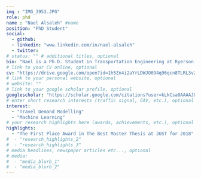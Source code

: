 ```yaml
---
img : "IMG_3953.JPG"
role: phd
name : "Nael Alsaleh" #name
position: "PhD Student" 
social: 
  - github:
  - linkedin: "www.linkedin.com/in/nael-alsaleh"
  - twitter:
# status: "" # additional titles, optional
bio: "Nael is a Ph.D. Student in Transportation Engineering at Ryerson University, Canada. He completed his B.Sc. in Civil Engineering in 2015 and M.Sc. in Transportation Engineering in 2017, both from Jordan University of Science and Technology (JUST), Jordan. He started his Ph.D. in 2019 under the supervision of Dr. Bilal Farooq. His research focuses on Travel Demand Modelling using Machine Learning Algorithms."
# link to your CV online, optional
cv: "https://drive.google.com/open?id=1h5Zn4i2aYrLDWJO094q96qcn8TLRL3v2" 
# link to your personal website, optional
# website: "" 
# link to your google scholar profile, optional
googlescholar: "https://scholar.google.com/citations?user=kLkCsa0AAAAJ&hl=en" 
# enter short research interests (traffic signal, CAV, etc.), optional
interest: 
  - "Travel Demand Modelling"
  - "Machine Learning" 
# your research highlights here (awards, achievements, etc.), optional
highlights: 
  - "The First Place Award in The Best Master Thesis at JUST for 2018"
#  - "research_highlights_2"
#  - "research_highlights_3" 
# media headlines, newspaper articles etc..., optional
# media: 
#  - "media_blurb_1"
#  - "media_blurb_2" 
---
```

